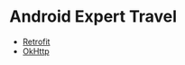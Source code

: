 # Android Expert Travel

* [Retrofit](https://github.com/duanyytop/Android_Open_Source/tree/master/Retrofit)
* [OkHttp](https://github.com/duanyytop/Android_Open_Source/tree/master/OkHttp)

